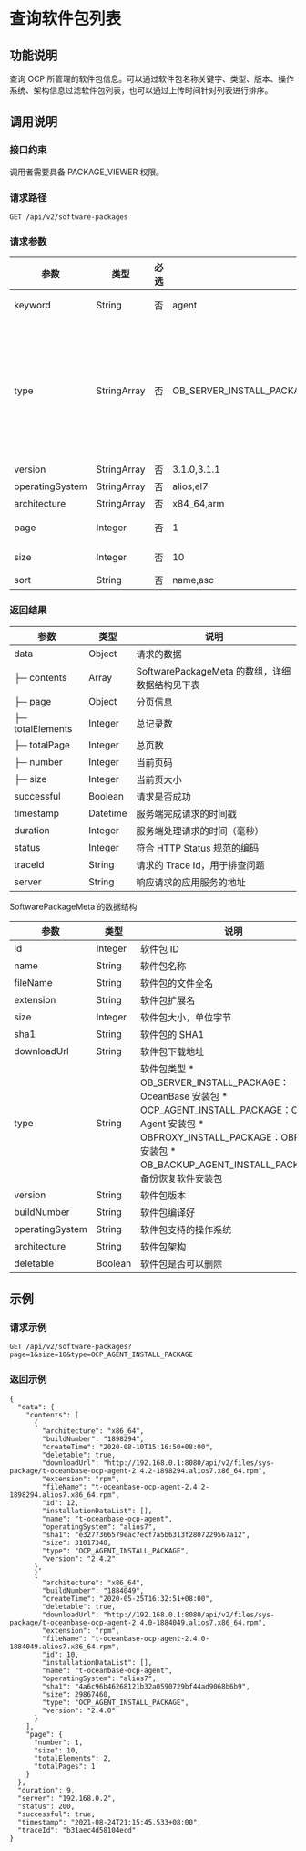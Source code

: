 查询软件包列表
============================



功能说明
-------------------------

查询 OCP 所管理的软件包信息。可以通过软件包名称关键字、类型、版本、操作系统、架构信息过滤软件包列表，也可以通过上传时间针对列表进行排序。

调用说明
-------------------------

### 接口约束

调用者需要具备 PACKAGE_VIEWER 权限。

### 请求路径

`GET /api/v2/software-packages`

### 请求参数



|       参数        |     类型      | 必选 |                        示例值                         |                                                                                                                                                                                                   描述                                                                                                                                                                                                    |
|-----------------|-------------|----|----------------------------------------------------|---------------------------------------------------------------------------------------------------------------------------------------------------------------------------------------------------------------------------------------------------------------------------------------------------------------------------------------------------------------------------------------------------------|
| keyword         | String      | 否  | agent                                              | 软件包检索关键字，会根据此信息过滤软件包名称                                                                                                                                                                                                                                                                                                                                                                                  |
| type            | StringArray | 否  | OB_SERVER_INSTALL_PACKAGE,OB_AGENT_INSTALL_PACKAGE | 软件包类型字段，支持多种类型过滤，有如下候选值： * OB_SERVER_INSTALL_PACKAGE：OceanBase 安装包   * OCP_AGENT_INSTALL_PACKAGE：OCP Agent 安装包    <!-- --> * OBPROXY_INSTALL_PACKAGE：OBProxy 安装包   * OB_BACKUP_AGENT_INSTALL_PACKAGE：备份恢复软件安装包    |
| version         | StringArray | 否  | 3.1.0,3.1.1                                        | 软件包版本，支持多个版本过滤                                                                                                                                                                                                                                                                                                                                                                                          |
| operatingSystem | StringArray | 否  | alios,el7                                          | 操作系统类型，支持多种类型同时过滤                                                                                                                                                                                                                                                                                                                                                                                       |
| architecture    | StringArray | 否  | x84_64,arm                                         | 系统架构，支持多种架构同时过滤                                                                                                                                                                                                                                                                                                                                                                                         |
| page            | Integer     | 否  | 1                                                  | 请求数据的分页页码。值从 1 开始。 默认值：1                                                                                                                                                                                                                                                                                                                                                                |
| size            | Integer     | 否  | 10                                                 | 请求数据的分页大小。 默认值：10 最大值：2000                                                                                                                                                                                                                                                                                                                                              |
| sort            | String      | 否  | name,asc                                           | 请求数据的排序规则                                                                                                                                                                                                                                                                                                                                                                                               |



### 返回结果



|        参数        |    类型    |                说明                 |
|------------------|----------|-----------------------------------|
| data             | Object   | 请求的数据                             |
| ├─ contents      | Array    | SoftwarePackageMeta 的数组，详细数据结构见下表 |
| ├─ page          | Object   | 分页信息                              |
| ├─ totalElements | Integer  | 总记录数                              |
| ├─ totalPage     | Integer  | 总页数                               |
| ├─ number        | Integer  | 当前页码                              |
| ├─ size          | Integer  | 当前页大小                             |
| successful       | Boolean  | 请求是否成功                            |
| timestamp        | Datetime | 服务端完成请求的时间戳                       |
| duration         | Integer  | 服务端处理请求的时间（毫秒）                    |
| status           | Integer  | 符合 HTTP Status 规范的编码              |
| traceId          | String   | 请求的 Trace Id，用于排查问题               |
| server           | String   | 响应请求的应用服务的地址                      |



SoftwarePackageMeta 的数据结构


|       参数        |   类型    |                                                                                                                                                                                          说明                                                                                                                                                                                          |
|-----------------|---------|--------------------------------------------------------------------------------------------------------------------------------------------------------------------------------------------------------------------------------------------------------------------------------------------------------------------------------------------------------------------------------------|
| id              | Integer | 软件包 ID                                                                                                                                                                                                                                                                                                                                                                               |
| name            | String  | 软件包名称                                                                                                                                                                                                                                                                                                                                                                                |
| fileName        | String  | 软件包的文件全名                                                                                                                                                                                                                                                                                                                                                                             |
| extension       | String  | 软件包扩展名                                                                                                                                                                                                                                                                                                                                                                               |
| size            | Integer | 软件包大小，单位字节                                                                                                                                                                                                                                                                                                                                                                           |
| sha1            | String  | 软件包的 SHA1                                                                                                                                                                                                                                                                                                                                                                            |
| downloadUrl     | String  | 软件包下载地址                                                                                                                                                                                                                                                                                                                                                                              |
| type            | String  | 软件包类型 * OB_SERVER_INSTALL_PACKAGE：OceanBase 安装包   * OCP_AGENT_INSTALL_PACKAGE：OCP Agent 安装包    <!-- --> * OBPROXY_INSTALL_PACKAGE：OBProxy 安装包   * OB_BACKUP_AGENT_INSTALL_PACKAGE：备份恢复软件安装包    |
| version         | String  | 软件包版本                                                                                                                                                                                                                                                                                                                                                                                |
| buildNumber     | String  | 软件包编译好                                                                                                                                                                                                                                                                                                                                                                               |
| operatingSystem | String  | 软件包支持的操作系统                                                                                                                                                                                                                                                                                                                                                                           |
| architecture    | String  | 软件包架构                                                                                                                                                                                                                                                                                                                                                                                |
| deletable       | Boolean | 软件包是否可以删除                                                                                                                                                                                                                                                                                                                                                                            |



示例
-----------------------

### 请求示例

`GET /api/v2/software-packages?page=1&size=10&type=OCP_AGENT_INSTALL_PACKAGE`

### 返回示例

```unknow
{
  "data": {
    "contents": [
      {
        "architecture": "x86_64",
        "buildNumber": "1898294",
        "createTime": "2020-08-10T15:16:50+08:00",
        "deletable": true,
        "downloadUrl": "http://192.168.0.1:8080/api/v2/files/sys-package/t-oceanbase-ocp-agent-2.4.2-1898294.alios7.x86_64.rpm",
        "extension": "rpm",
        "fileName": "t-oceanbase-ocp-agent-2.4.2-1898294.alios7.x86_64.rpm",
        "id": 12,
        "installationDataList": [],
        "name": "t-oceanbase-ocp-agent",
        "operatingSystem": "alios7",
        "sha1": "e3277366579eac7ecf7a5b6313f2807229567a12",
        "size": 31017340,
        "type": "OCP_AGENT_INSTALL_PACKAGE",
        "version": "2.4.2"
      },
      {
        "architecture": "x86_64",
        "buildNumber": "1884049",
        "createTime": "2020-05-25T16:32:51+08:00",
        "deletable": true,
        "downloadUrl": "http://192.168.0.1:8080/api/v2/files/sys-package/t-oceanbase-ocp-agent-2.4.0-1884049.alios7.x86_64.rpm",
        "extension": "rpm",
        "fileName": "t-oceanbase-ocp-agent-2.4.0-1884049.alios7.x86_64.rpm",
        "id": 10,
        "installationDataList": [],
        "name": "t-oceanbase-ocp-agent",
        "operatingSystem": "alios7",
        "sha1": "4a6c96b46268121b32a0590729bf44ad9068b6b9",
        "size": 29867460,
        "type": "OCP_AGENT_INSTALL_PACKAGE",
        "version": "2.4.0"
      }
    ],
    "page": {
      "number": 1,
      "size": 10,
      "totalElements": 2,
      "totalPages": 1
    }
  },
  "duration": 9,
  "server": "192.168.0.2",
  "status": 200,
  "successful": true,
  "timestamp": "2021-08-24T21:15:45.533+08:00",
  "traceId": "b31aec4d58104ecd"
}
```
